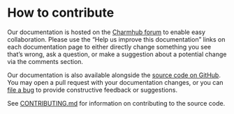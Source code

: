 # How to contribute

Our documentation is hosted on the [Charmhub forum](https://charmhub.io/hockeypuck-k8s/docs) to enable easy collaboration. Please use the “Help us improve this documentation” links on each documentation page to either directly change something you see that’s wrong, ask a question, or make a suggestion about a potential change via the comments section.

Our documentation is also available alongside the [source code on GitHub](https://github.com/canonical/hockeypuck-k8s-operator/). You may open a pull request with your documentation changes, or you can [file a bug](https://github.com/canonical/hockeypuck-k8s-operator/issues) to provide constructive feedback or suggestions.

See [CONTRIBUTING.md]((https://github.com/canonical/hockeypuck-k8s-operator/blob/main/CONTRIBUTING.md)) for information on contributing to the source code.